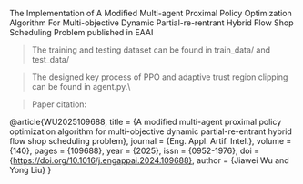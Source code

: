 The Implementation of A Modified Multi-agent Proximal Policy Optimization Algorithm For Multi-objective Dynamic Partial-re-rentrant Hybrid Flow Shop Scheduling Problem published in EAAI
> The training and testing dataset can be found in train_data/ and test_data/

> The designed key process of PPO and adaptive trust region clipping can be found in agent.py.\

> Paper citation:

@article{WU2025109688,
	title = {A modified multi-agent proximal policy optimization algorithm for multi-objective dynamic partial-re-entrant hybrid flow shop scheduling problem},
	journal = {Eng. Appl. Artif. Intel.},
	volume = {140},
	pages = {109688},
	year = {2025},
	issn = {0952-1976},
	doi = {https://doi.org/10.1016/j.engappai.2024.109688},
	author = {Jiawei Wu and Yong Liu}
}



